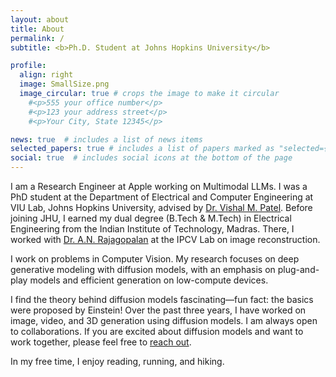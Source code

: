```yaml
---
layout: about
title: About
permalink: /
subtitle: <b>Ph.D. Student at Johns Hopkins University</b>

profile:
  align: right
  image: SmallSize.png
  image_circular: true # crops the image to make it circular
    #<p>555 your office number</p>
    #<p>123 your address street</p>
    #<p>Your City, State 12345</p>

news: true  # includes a list of news items
selected_papers: true # includes a list of papers marked as "selected={true}"
social: true  # includes social icons at the bottom of the page
---
```



I am a Research Engineer at Apple working on Multimodal LLMs. I was a PhD student at the Department of Electrical and Computer Engineering at VIU Lab, Johns Hopkins University, advised by <a href='https://scholar.google.com/citations?user=AkEXTbIAAAAJ&hl=en'>Dr. Vishal M. Patel</a>. Before joining JHU, I earned my dual degree (B.Tech & M.Tech) in Electrical Engineering from the Indian Institute of Technology, Madras. There, I worked with <a href='https://scholar.google.co.in/citations?user=jXTZEw4AAAAJ&hl=en'>Dr. A.N. Rajagopalan</a> at the IPCV Lab on image reconstruction.


I work on problems in Computer Vision. My research focuses on deep generative modeling with diffusion models, with an emphasis on plug-and-play models and efficient generation on low-compute devices.


I find the theory behind diffusion models fascinating—fun fact: the basics were proposed by Einstein! Over the past three years, I have worked on image, video, and 3D generation using diffusion models. I am always open to collaborations. If you are excited about diffusion models and want to work together, please feel free to <a href="mailto:iamnithingk@gmail.com">reach out</a>.

In my free time, I enjoy reading, running, and hiking.


<!--A bit about myself. I was initially into analog integrated circuit design, and although it was going well, I did not enjoy it much. That is when I found out about computer vision. A topic that was fun, I was good at and what the world wanted. Moving forward, I found -->

<!-- Coming from a rural village in Kerala, I am extremely grateful to be where I am now. This has been possible because of the guidance of multiple mentors at different phases of my journey, and I want to keep this cycle going. -->

<!-- <span style="color: green;">I am looking for a research scientist position in industry. Please reach out if you think I could be a good fit!</span> -->


<!-- Write your biography here. Tell the world about yourself. Link to your favorite [subreddit](http://reddit.com). You can put a picture in, too. The code is already in, just name your picture `prof_pic.jpg` and put it in the `img/` folder.

Put your address / P.O. box / other info right below your picture. You can also disable any these elements by editing `profile` property of the YAML header of your `_pages/about.md`. Edit `_bibliography/papers.bib` and Jekyll will render your [publications page](/al-folio/publications/) automatically.

Link to your social media connections, too. This theme is set up to use [Font Awesome icons](http://fortawesome.github.io/Font-Awesome/) and [Academicons](https://jpswalsh.github.io/academicons/), like the ones below. Add your Facebook, Twitter, LinkedIn, Google Scholar, or just disable all of them. -->

